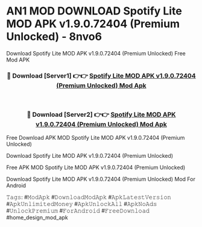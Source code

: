 # AN1 MOD DOWNLOAD Spotify Lite MOD APK v1.9.0.72404 (Premium Unlocked) - 8nvo6
Download Spotify Lite MOD APK v1.9.0.72404 (Premium Unlocked) Free Mod APK

<div align="center">
<h3>🔴 Download [Server1] 👉👉 <a href="https://apk-comot.site?title=Spotify_Lite_MOD_APK_v1.9.0.72404_(Premium_Unlocked)">Spotify Lite MOD APK v1.9.0.72404 (Premium Unlocked) Mod Apk</a></h3><br>

<h3>🔴 Download [Server2] 👉👉 <a href="https://apk-comot.site?title=Spotify_Lite_MOD_APK_v1.9.0.72404_(Premium_Unlocked)">Spotify Lite MOD APK v1.9.0.72404 (Premium Unlocked) Mod Apk</a></h3>
</div>


Free Download APK MOD Spotify Lite MOD APK v1.9.0.72404 (Premium Unlocked)

Download Spotify Lite MOD APK v1.9.0.72404 (Premium Unlocked) 

Free APK MOD Spotify Lite MOD APK v1.9.0.72404 (Premium Unlocked) 

Download Spotify Lite MOD APK v1.9.0.72404 (Premium Unlocked) Mod For Android

𝚃𝚊𝚐𝚜: #𝙼𝚘𝚍𝙰𝚙𝚔 #𝙳𝚘𝚠𝚗𝚕𝚘𝚊𝚍𝙼𝚘𝚍𝙰𝚙𝚔 #𝙰𝚙𝚔𝙻𝚊𝚝𝚎𝚜𝚝𝚅𝚎𝚛𝚜𝚒𝚘𝚗 #𝙰𝚙𝚔𝚄𝚗𝚕𝚒𝚖𝚒𝚝𝚎𝚍𝙼𝚘𝚗𝚎𝚢 #𝙰𝚙𝚔𝚄𝚗𝚕𝚘𝚌𝚔𝙰𝚕𝚕 #𝙰𝚙𝚔𝙽𝚘𝙰𝚍𝚜 #𝚄𝚗𝚕𝚘𝚌𝚔𝙿𝚛𝚎𝚖𝚒𝚞𝚖 #𝙵𝚘𝚛𝙰𝚗𝚍𝚛𝚘𝚒𝚍 #𝙵𝚛𝚎𝚎𝙳𝚘𝚠𝚗𝚕𝚘𝚊𝚍 #home_design_mod_apk